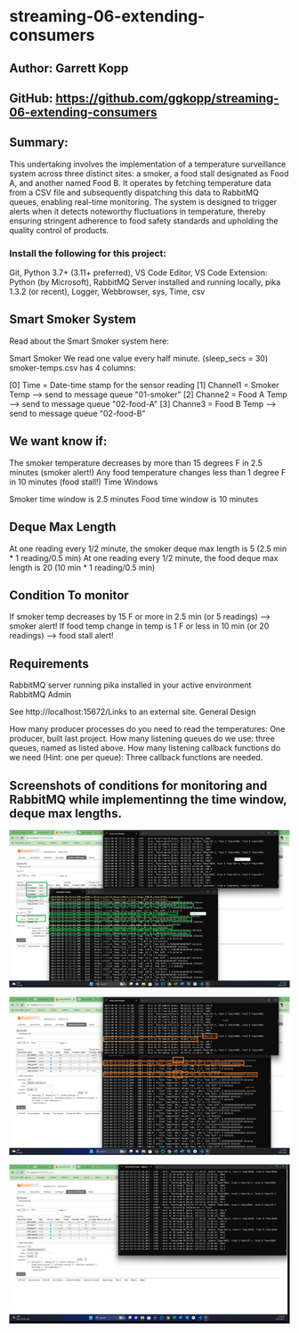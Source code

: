 # streaming-06-extending-consumers

## Author: Garrett Kopp
## GitHub: https://github.com/ggkopp/streaming-06-extending-consumers

## Summary: 
This undertaking involves the implementation of a temperature surveillance system across three distinct sites: a smoker, a food stall designated as Food A, and another named Food B. It operates by fetching temperature data from a CSV file and subsequently dispatching this data to RabbitMQ queues, enabling real-time monitoring. The system is designed to trigger alerts when it detects noteworthy fluctuations in temperature, thereby ensuring stringent adherence to food safety standards and upholding the quality control of products.

### Install the following for this project:

Git,
Python 3.7+ (3.11+ preferred),
VS Code Editor,
VS Code Extension: Python (by Microsoft),
RabbitMQ Server installed and running locally,
pika 1.3.2 (or recent),
Logger,
Webbrowser,
sys,
Time,
csv

## Smart Smoker System
Read about the Smart Smoker system here: 

Smart Smoker
We read one value every half minute. (sleep_secs = 30)
smoker-temps.csv has 4 columns:

[0] Time = Date-time stamp for the sensor reading
[1] Channel1 = Smoker Temp --> send to message queue "01-smoker"
[2] Channe2 = Food A Temp --> send to message queue "02-food-A"
[3] Channe3 = Food B Temp --> send to message queue "02-food-B"

## We want know if:

The smoker temperature decreases by more than 15 degrees F in 2.5 minutes (smoker alert!)
Any food temperature changes less than 1 degree F in 10 minutes (food stall!)
Time Windows

Smoker time window is 2.5 minutes
Food time window is 10 minutes

## Deque Max Length

At one reading every 1/2 minute, the smoker deque max length is 5 (2.5 min * 1 reading/0.5 min)
At one reading every 1/2 minute, the food deque max length is 20 (10 min * 1 reading/0.5 min) 

## Condition To monitor

If smoker temp decreases by 15 F or more in 2.5 min (or 5 readings)  --> smoker alert!
If food temp change in temp is 1 F or less in 10 min (or 20 readings)  --> food stall alert!

## Requirements

RabbitMQ server running
pika installed in your active environment
RabbitMQ Admin

See http://localhost:15672/Links to an external site.
General Design 

How many producer processes do you need to read the temperatures: One producer, built last project.
How many listening queues do we use: three queues, named as listed above.
How many listening callback functions do we need (Hint: one per queue): Three callback functions are needed.

## Screenshots of conditions for monitoring and RabbitMQ while implementinng the time window, deque max lengths.

![Alt text](<Emitter and Consumer with Food Alerts.png>)

![Alt text](<Emitter and Consumer with Smoker Alerts.png>)

![Alt text](<RabbitMQ and emmit.png>)